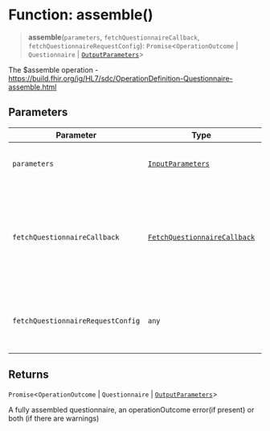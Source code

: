 # Function: assemble()

> **assemble**(`parameters`, `fetchQuestionnaireCallback`, `fetchQuestionnaireRequestConfig`): `Promise`\<`OperationOutcome` \| `Questionnaire` \| [`OutputParameters`](../interfaces/OutputParameters.md)\>

The $assemble operation - https://build.fhir.org/ig/HL7/sdc/OperationDefinition-Questionnaire-assemble.html

## Parameters

| Parameter | Type | Description |
| ------ | ------ | ------ |
| `parameters` | [`InputParameters`](../interfaces/InputParameters.md) | The input parameters for $assemble |
| `fetchQuestionnaireCallback` | [`FetchQuestionnaireCallback`](../interfaces/FetchQuestionnaireCallback.md) | A callback function defined by the implementer to fetch Questionnaire resources by a canonical url |
| `fetchQuestionnaireRequestConfig` | `any` | A request configuration object to be passed to the callback function |

## Returns

`Promise`\<`OperationOutcome` \| `Questionnaire` \| [`OutputParameters`](../interfaces/OutputParameters.md)\>

A fully assembled questionnaire, an operationOutcome error(if present) or both (if there are warnings)
